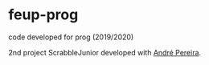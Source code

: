 # feup-prog
code developed for prog (2019/2020)

2nd project ScrabbleJunior developed with [André Pereira](https://github.com/Andrepereira2001).
